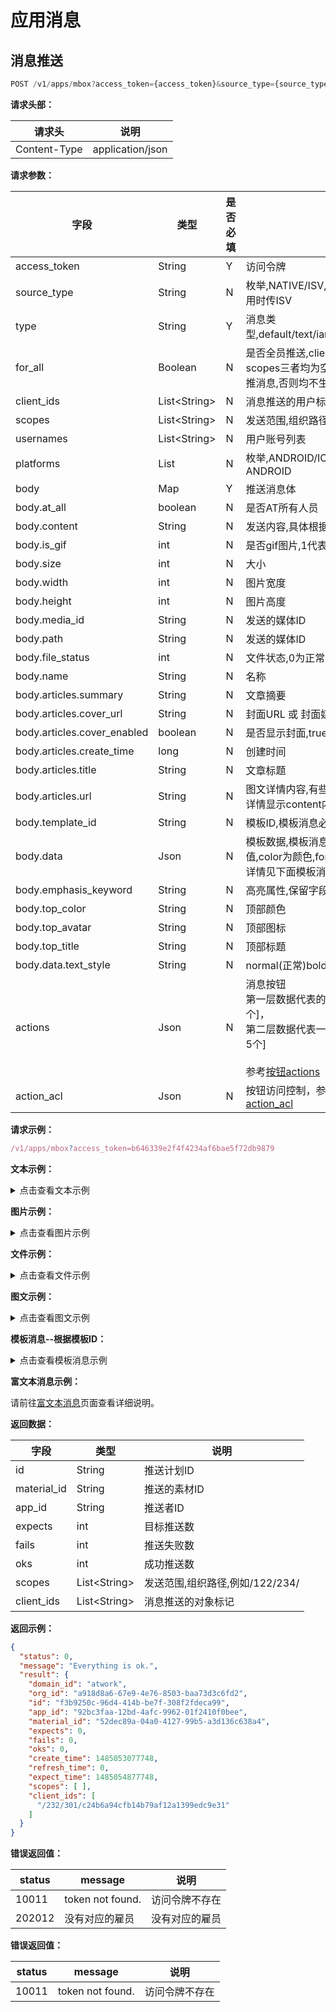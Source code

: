 # 应用消息

## 消息推送

```js
POST /v1/apps/mbox?access_token={access_token}&source_type={source_type}&for_all={for_all}
```
**请求头部：**

|请求头|说明 |
|---|---|
| Content-Type |application/json|

**请求参数：**

| 字段                          | 类型                 | 是否必填 | 说明                                                                                                                   |
|-----------------------------|--------------------|------|----------------------------------------------------------------------------------------------------------------------|
| access_token                | String             | Y    | 访问令牌                                                                                                                 |
| source_type                 | String             | N    | 枚举,NATIVE/ISV,默认值为NATIVE,ISV应用时传ISV                                                                                  |
| type                        | String             | Y    | 消息类型,default/text/iamge/file/article/template                                                                        |
| for_all                     | Boolean            | N    | 是否全员推送,client_ids、usernames、scopes三者均为空,且for_all=true时,才全员推消息,否则均不生效                                                 |
| client_ids                  | List&lt;String&gt; | N    | 消息推送的用户标识                                                                                                            |
| scopes                      | List&lt;String&gt; | N    | 发送范围,组织路径,例如/122/234/                                                                                                |
| usernames                   | List&lt;String&gt; | N    | 用户账号列表                                                                                                               |
| platforms                   | List               | N    | 枚举,ANDROID/IOS/PC,默认值为IOS和ANDROID                                                                                    |
| body                        | Map                | Y    | 推送消息体                                                                                                                |
| body.at_all                 | boolean            | N    | 是否AT所有人员                                                                                                             |
| body.content                | String             | N    | 发送内容,具体根据消息类型决定                                                                                                      |
| body.is_gif                 | int                | N    | 是否gif图片,1代表是                                                                                                         |
| body.size                   | int                | N    | 大小                                                                                                                   |
| body.width                  | int                | N    | 图片宽度                                                                                                                 |
| body.height                 | int                | N    | 图片高度                                                                                                                 |
| body.media_id               | String             | N    | 发送的媒体ID                                                                                                              |
| body.path                   | String             | N    | 发送的媒体ID                                                                                                              |
| body.file_status            | int                | N    | 文件状态,0为正常                                                                                                            |
| body.name                   | String             | N    | 名称                                                                                                                   |
| body.articles.summary       | String             | N    | 文章摘要                                                                                                                 |
| body.articles.cover_url     | String             | N    | 封面URL 或 封面媒体Id                                                                                                       |
| body.articles.cover_enabled | boolean            | N    | 是否显示封面,true/false                                                                                                    |
| body.articles.create_time   | long               | N    | 创建时间                                                                                                                 |
| body.articles.title         | String             | N    | 文章标题                                                                                                                 |
| body.articles.url           | String             | N    | 图文详情内容,有些获取url内容,为空时,图文详情显示content内容                                                                                 |
| body.template_id            | String             | N    | 模板ID,模板消息必填                                                                                                          |
| body.data                   | Json               | N    | 模板数据,模板消息必填,value为变量值,color为颜色,font_size为字号大小.<br/>详情见下面模板消息示例                                                       |
| body.emphasis_keyword       | String             | N    | 高亮属性,保留字段                                                                                                            |
| body.top_color              | String             | N    | 顶部颜色                                                                                                                 |
| body.top_avatar             | String             | N    | 顶部图标                                                                                                                 |
| body.top_title              | String             | N    | 顶部标题                                                                                                                 |
| body.data.text_style        | String             | N    | normal(正常)bold(粗体)                                                                                                   |
| actions                     | Json               | N    | 消息按钮<br/>第一层数据代表的多少行按钮[目前最多5个]，<br/>第二层数据代表一行有多少个按钮[目前最多5个]<br/><br/>参考[按钮actions](/api/bot/response.html#按钮actions) 
| action_acl                  | Json               | N    | 按钮访问控制，参考[按钮访问控制action_acl](/api/bot/response.html#按钮访问控制action-acl)                                                 

**请求示例：**

```js
/v1/apps/mbox?access_token=b646339e2f4f4234af6bae5f72db9879
```

**文本示例：**

<details>
<summary>点击查看文本示例</summary>

```json
{
  "type": "TEXT", 
  "body": {
    "at_all": false, 
    "content": "2"
  }, 
  "client_ids": [
    "c24b6a94cfb14b79af12a1399edc9e31"
  ],
  "platforms": [
    "ANDROID","IOS","PC"
  ]
}
```
</details>

**图片示例：**

<details>
<summary>点击查看图片示例</summary>

```json
{
  "type": "IMAGE", 
  "body": {
    "is_gif": 0, 
    "size": 1852, 
    "width": 280, 
    "media_id": "Z3JvdXAxL00wMC8wMC80OC9yQkFCR1ZkaFI5Q0FjNmp2QUFBSFBIRkhXSkk1NDEuanBn", 
    "content": "图片内容,base64编码", 
    "height": 280
  }, 
  "client_ids": [
    "c24b6a94cfb14b79af12a1399edc9e31"
  ],
  "platforms": [
    "ANDROID","IOS","PC"
  ]
}
```
</details>

**文件示例：**

<details>
<summary>点击查看文件示例</summary>

```json
{
  "type": "FILE", 
  "body": {
    "file_status": 0, //文件状态,0代表正常
    "size": 71416, 
    "name": "IMG_0778.GIF", 
    "media_id": "Z3JvdXAxL00wMC8wMC80Ny9yQkFCR1ZkaEdBZUFYRkxmQUFFVy1JYmNRbTgwNjkuZ2lm", 
  }, 
  "client_ids": [
    "c24b6a94cfb14b79af12a1399edc9e31"
  ],
  "platforms": [
    "ANDROID","IOS","PC"
  ]
}
```
</details>

**图文示例：**

<details>
<summary>点击查看图文示例</summary>

```json
{
  "type": "ARTICLE", 
  "body": {
    "articles": [
      {
        "summary": "", 
        "show_cover": false, 
        "cover_url": "Z3JvdXAxL00wMC8wMC8zQi9yQkFCR1ZkVlFwYUFicjJ3QUFQa2NkSHlFM280MDMuanBn", 
        "create_time": 1465205632846, 
        "author": "凯里",  
        "title": "云南丽江", 
        "content": "<p>这个文章被删除了</p>", 
        "url": ""
      }
    ]
  }, 
  "platforms": [
    "ANDROID", 
    "IOS", 
    "PC"
  ]
}
```
</details>

**模板消息--根据模板ID：**

<details>
<summary>点击查看模板消息示例</summary>

```json
{
  "type": "TEMPLATE", 
  "body": {
    "template_id": "152891af-1bec-4a18-8201-a58e08a7afad", 
    "top_color": "#00ff00",
    "top_avatar": "Z3JvdXAxL00wMC8wMC80MC9yQkFCR1ZkWDQ0ZUFRY21LQUFBZXVHZDBHS0U4MTkuanBn",
    "top_title": "流程大师",
    "data": [
      {
        "key": "keyword1", 
        "value": "339208499", 
        "color": "#00ff00", 
        "font_size": "12", 
        "text_style": "normal"
      }, 
      {
        "key": "keyword2", 
        "value": "2016年01月05日", 
        "color": "#00ff00", 
        "font_size": "12", 
        "text_style": "normal"
      }, 
      {
        "key": "keyword3", 
        "value": "830138013810", 
        "color": "#00ff00", 
        "font_size": "12", 
        "text_style": "normal"
      }, 
      {
        "key": "keyword4", 
        "value": "8310380131", 
        "color": "#00ff00", 
        "font_size": "12", 
        "text_style": "bold"
      }
    ],
    "emphasis_keyword": "keyword1.DATA"
  }, 
  "client_ids": [
    "a86e83a26be44eb59806901cc8be5d5c"
  ], 
  "platforms": [
    "ANDROID"
  ]
}
```
</details>

**富文本消息示例：**

请前往[富文本消息](/api/app/richText.html)页面查看详细说明。

**返回数据：**

| 字段| 类型 |说明|
|---|---|---|
| id | String | 推送计划ID |
| material_id | String | 推送的素材ID |
| app_id | String | 推送者ID |
| expects | int | 目标推送数 |
| fails | int | 推送失败数 |
| oks | int | 成功推送数 |
| scopes | List&lt;String&gt; | 发送范围,组织路径,例如/122/234/ |
| client_ids | List&lt;String&gt; | 消息推送的对象标记 |

**返回示例：**

```json
{
  "status": 0, 
  "message": "Everything is ok.", 
  "result": {
    "domain_id": "atwork", 
    "org_id": "a918d8a6-67e9-4e76-8503-baa73d3c6fd2", 
    "id": "f3b9250c-96d4-414b-be7f-308f2fdeca99", 
    "app_id": "92bc3faa-12bd-4afc-9962-01f2410f0bee", 
    "material_id": "52dec89a-04a0-4127-99b5-a3d136c638a4", 
    "expects": 0, 
    "fails": 0, 
    "oks": 0, 
    "create_time": 1485053077748, 
    "refresh_time": 0, 
    "expect_time": 1485054877748, 
    "scopes": [ ], 
    "client_ids": [
      "/232/301/c24b6a94cfb14b79af12a1399edc9e31"
    ]
  }
}
```

**错误返回值：**

| status | message |说明|
|---|---|---|
| 10011 |token not found.|访问令牌不存在|
| 202012 |没有对应的雇员|没有对应的雇员|


**错误返回值：**

| status | message |说明|
|---|---|---|
| 10011 |token not found.|访问令牌不存在|